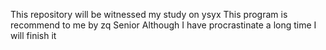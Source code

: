 This repository will be witnessed my study on ysyx
This program is recommend to me by zq Senior
Although I have procrastinate a long time
I will finish it
